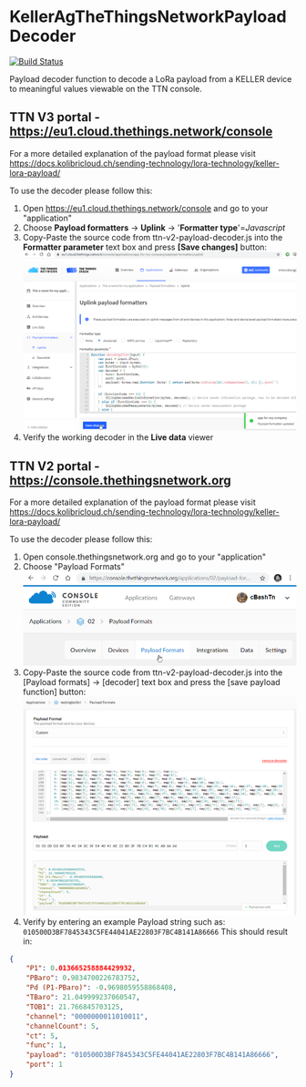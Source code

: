 # KellerAgTheThingsNetworkPayloadDecoder

[![Build Status](https://github.com/KELLERAGfuerDruckmesstechnik/KellerAgTheThingsNetworkPayloadDecoder/workflows/Testing/badge.svg)](https://github.com/KELLERAGfuerDruckmesstechnik/KellerAgTheThingsNetworkPayloadDecoder/actions?query=workflow%3A%22Testing%22)

Payload decoder function to decode a LoRa payload from a KELLER device to meaningful values viewable on the TTN console.

## TTN V3 portal - https://eu1.cloud.thethings.network/console
For a more detailed explanation of the payload format please visit <https://docs.kolibricloud.ch/sending-technology/lora-technology/keller-lora-payload/>

To use the decoder please follow this:

  1. Open https://eu1.cloud.thethings.network/console and go to your "application"  
  2. Choose **Payload formatters** -> **Uplink** -> '**Formatter type**'=*Javascript*
  3. Copy-Paste the source code from ttn-v2-payload-decoder.js into the **Formatter parameter** text box and press **[Save changes]** button:
![alt text](https://raw.githubusercontent.com/KELLERAGfuerDruckmesstechnik/KellerAgTheThingsNetworkPayloadDecoder/master/assets/ExamplePayloadFunctionInTTNv3.png "Just Copy-Paste the source code")
  4. Verify the working decoder in the **Live data** viewer

## TTN V2 portal - https://console.thethingsnetwork.org
For a more detailed explanation of the payload format please visit <https://docs.kolibricloud.ch/sending-technology/lora-technology/keller-lora-payload/>

To use the decoder please follow this:

  1. Open console.thethingsnetwork.org and go to your "application"  
  2. Choose "Payload Formats"
![alt text](https://raw.githubusercontent.com/KELLERAGfuerDruckmesstechnik/KellerAgTheThingsNetworkPayloadDecoder/master/assets/TheThingsNetworkApplicationPayloadFormat.png "https://console.thethingsnetwork.org/applications/{your_application_name}/payload-formats")
  3. Copy-Paste the source code from ttn-v2-payload-decoder.js into the [Payload  formats] -> [decoder] text box and press the [save payload function] button:
![alt text](https://raw.githubusercontent.com/KELLERAGfuerDruckmesstechnik/KellerAgTheThingsNetworkPayloadDecoder/master/assets/ExamplePayloadFunctionInTTN.png "TheThingsNetworkApplicationPayloadFormat.png")
  4. Verify by entering an example Payload string such as: ```010500D3BF7845343C5FE44041AE22803F7BC4B141A86666```
  This should result in:

```json
{
    "P1": 0.013665258884429932,
    "PBaro": 0.9834700226783752,
    "Pd (P1-PBaro)": -0.9698059558868408,
    "TBaro": 21.049999237060547,
    "TOB1": 21.766845703125,
    "channel": "0000000011010011",
    "channelCount": 5,
    "ct": 5,
    "func": 1,
    "payload": "010500D3BF7845343C5FE44041AE22803F7BC4B141A86666",
    "port": 1
}
```
